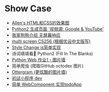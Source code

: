 # Show Case

- [Allen's HTML和CSS的效果图](https://allentango.github.io/show2show/case1/my_page.html)
- [Python2 生成页面 '视频源: Google & YouTube'](https://allentango.github.io/show2show/movie-website/index.html)
- [我家狗狗介绍 无屏幕响应](https://allentango.github.io/show2show/fend-animal-trading-cards/card.html)
- [multi screen CS256 (根据优设中文版写)](https://allentango.github.io/show2show/multi-screen-site/index.html)
- [Style Change js简单实现](https://allentango.github.io/show2show/layoutchange/resume.html)
- 诗词填填看👀 Python2 (Fill In The Blanks)
- [Python Web 作业1 - 图片墙](https://allentango.github.io/show2show/PythonWeb/homework-1/level1homework.html)
- 简单爬虫 (爬取GitHub octodex 图片)
- [Ottergram (更炫酷的图片墙)](https://allentango.github.io/show2show/ottergram/index.html)
- [初试小程序 dev](https://github.com/AllenTango/show2show/tree/master/fungo)
- [简单 WebComponent 实现todoApp](https://allentango.github.io/show2show/tree/master/todo-app/native/index.html)
